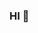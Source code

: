 ### HI 👋

<!--
**LeoCofre/LeoCofre** is a ✨ _special_ ✨ repository because its `README.md` (this file) appears on your GitHub profile.
# Título de tu Portfolio

Una breve descripción de ti y tu trabajo.

## Proyectos Destacados

- **Nombre del Proyecto:** Descripción breve.
  - [Enlace al Proyecto](enlace_al_proyecto)
  - Descripción más detallada si es necesario.

## Sobre Mí

Breve descripción sobre quién eres, tus habilidades y objetivos.

## Contacto

- Correo electrónico: tu@email.com
- LinkedIn: [Tu Nombre](enlace_a_tu_perfil)

## Licencia

Este proyecto está bajo la Licencia XYZ. Ver el archivo [LICENSE](LICENSE) para más detalles.

Here are some ideas to get you started:
<iframe src="https://giphy.com/embed/llarwdtFqG63IlqUR1" width="480" height="480" frameBorder="0" class="giphy-embed" allowFullScreen></iframe><p><a href="https://giphy.com/gifs/GDevs-android-developer-summit-llarwdtFqG63IlqUR1">via GIPHY</a></p>
- 🔭 I’m currently working on ...
- 🌱 I’m currently learning ...
- 👯 I’m looking to collaborate on ...
- 🤔 I’m looking for help with ...
- 💬 Ask me about ...
- 📫 How to reach me: ...
- 😄 Pronouns: ...
- ⚡ Fun fact: ...
-->
